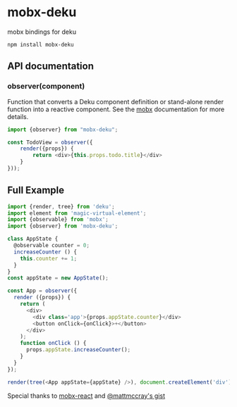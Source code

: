 # mobx-deku
mobx bindings for deku

`npm install mobx-deku`

## API documentation

### observer(component)

Function that converts a Deku component definition or stand-alone render function into a reactive component.
See the [mobx](https://mobxjs.github.io/mobx/refguide/observer-component.html) documentation for more details.

```javascript
import {observer} from "mobx-deku";

const TodoView = observer({
    render({props}) {
        return <div>{this.props.todo.title}</div>
    }
}));

```

## Full Example
```js
import {render, tree} from 'deku';
import element from 'magic-virtual-element';
import {observable} from 'mobx';
import {observer} from 'mobx-deku';

class AppState {
  @observable counter = 0;
  increaseCounter () {
    this.counter += 1;
  }
}
const appState = new AppState();

const App = observer({
  render ({props}) {
    return (
      <div>
        <div class='app'>{props.appState.counter}</div>
        <button onClick={onClick}>+</button>
      </div>
    );
    function onClick () {
      props.appState.increaseCounter();
    }
  }
});

render(tree(<App appState={appState} />), document.createElement('div'));
```

Special thanks to [mobx-react](https://github.com/mobxjs/mobx-react/blob/master/index.js) and [@mattmccray's gist](https://gist.github.com/mattmccray/d8740ea97013c7505a9b)